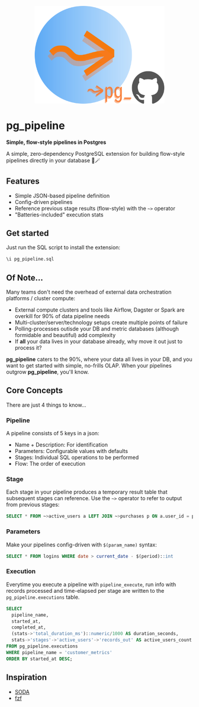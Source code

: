 <p align="center">
  <img src="pix/pg_pipeline_with_github.png" width="350" alt="pg_pipeline logo">
</p>

# pg_pipeline
**Simple, flow-style pipelines in Postgres**

A simple, zero-dependency PostgreSQL extension for building flow-style pipelines directly in your database 🐘🪄

## Features
- Simple JSON-based pipeline definition
- Config-driven pipelines
- Reference previous stage results (flow-style) with the `~>` operator
- "Batteries-included" execution stats

## Get started
Just run the SQL script to install the extension:
```sql
\i pg_pipeline.sql
```

## Of Note...
Many teams don't need the overhead of external data orchestration platforms / cluster compute:

- External compute clusters and tools like Airflow, Dagster or Spark are overkill for 90% of data pipeline needs
- Multi-cluster/server/technology setups create multiple points of failure
- Polling-processes outisde your DB and metric databases (although formidable and beautiful) add complexity
- If **all** your data lives in your database already, why move it out just to process it?

**pg_pipeline** caters to the 90%, where your data all lives in your DB, and you want to get started with simple, no-frills OLAP. 
When your pipelines outgrow **pg_pipeline**, you'll know.

## Core Concepts
There are just 4 things to know...
### Pipeline
A pipeline consists of 5 keys in a json:

- Name + Description: For identification
- Parameters: Configurable values with defaults
- Stages: Individual SQL operations to be performed
- Flow: The order of execution

### Stage
Each stage in your pipeline produces a temporary result table that subsequent stages can reference. Use the `~>` operator to refer to output from previous stages:
```sql
SELECT * FROM ~>active_users a LEFT JOIN ~>purchases p ON a.user_id = p.user_id
```

### Parameters
Make your pipelines config-driven with `$(param_name)` syntax:
```sql
SELECT * FROM logins WHERE date > current_date - $(period)::int
```

### Execution

Everytime you execute a pipeline with `pipeline_execute`, run info with records processed and time-elapsed per stage
are written to the `pg_pipeline.executions` table.
```sql
SELECT 
  pipeline_name,
  started_at,
  completed_at,
  (stats->'total_duration_ms')::numeric/1000 AS duration_seconds,
  stats->'stages'->'active_users'->'records_out' AS active_users_count
FROM pg_pipeline.executions
WHERE pipeline_name = 'customer_metrics'
ORDER BY started_at DESC;
```

## Inspiration
- [SODA](https://docs.soda.io/soda-cl/soda-cl-overview.html)
- [fzf](https://github.com/junegunn/fzf)
